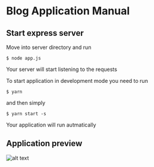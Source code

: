 # Blog Application Manual

## Start express server

Move into server directory and run

```$ node app.js```

Your server will start listening to the requests


To start application in development mode you need to run

```$ yarn```

and then simply

```$ yarn start -s```

Your application will run autmatically


## Application preview

![alt text](https://dl.dropboxusercontent.com/content_link/eytd1wOIutCuAOtmBahFspuDoXqgnePq40WoSoCt94EGz6EadpHPV6mH6FTVws7m/file?dl=0&duc_id=X4UiPAykY2cXuruzXWRq8uw7vXjc088Q6i3J7L3sR1jUgZkO4aV1UwWUjQT6V0sB&raw=1&size=2048x1536&size_mode=3)
